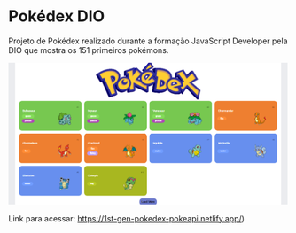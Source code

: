 # Pokédex DIO

Projeto de Pokédex realizado durante a formação JavaScript Developer pela DIO que mostra os 151 primeiros pokémons.

![Print da página](assets/imgs/pokeprint.png)

Link para acessar: https://1st-gen-pokedex-pokeapi.netlify.app/)
